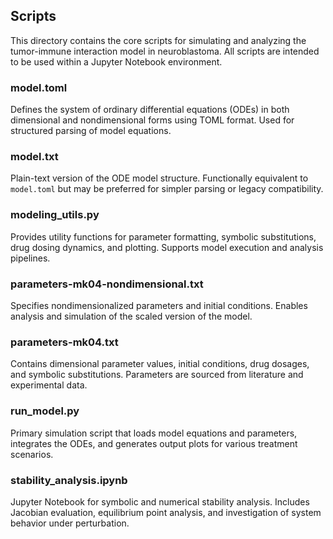 ## Scripts

This directory contains the core scripts for simulating and analyzing the tumor-immune interaction model in neuroblastoma. All scripts are intended to be used within a Jupyter Notebook environment.

### model.toml  
Defines the system of ordinary differential equations (ODEs) in both dimensional and nondimensional forms using TOML format. Used for structured parsing of model equations.

### model.txt  
Plain-text version of the ODE model structure. Functionally equivalent to `model.toml` but may be preferred for simpler parsing or legacy compatibility.

### modeling_utils.py  
Provides utility functions for parameter formatting, symbolic substitutions, drug dosing dynamics, and plotting. Supports model execution and analysis pipelines.

### parameters-mk04-nondimensional.txt  
Specifies nondimensionalized parameters and initial conditions. Enables analysis and simulation of the scaled version of the model.

### parameters-mk04.txt  
Contains dimensional parameter values, initial conditions, drug dosages, and symbolic substitutions. Parameters are sourced from literature and experimental data.

### run_model.py  
Primary simulation script that loads model equations and parameters, integrates the ODEs, and generates output plots for various treatment scenarios.

### stability_analysis.ipynb  
Jupyter Notebook for symbolic and numerical stability analysis. Includes Jacobian evaluation, equilibrium point analysis, and investigation of system behavior under perturbation.
